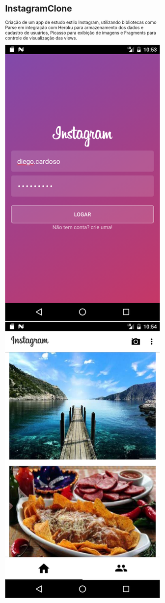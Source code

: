 # InstagramClone
Criação de um app de estudo estilo Instagram, utilizando bibliotecas como Parse em integração com Heroku para armazenamento dos dados e cadastro de usuários, Picasso para exibição de imagens e Fragments para controle de visualização das views.

<img src="https://github.com/dsocardoso/InstagramClone/blob/master/art/Screenshot_1484268800.png"/>
<br/>
<img src="https://github.com/dsocardoso/InstagramClone/blob/master/art/Screenshot_1484268894.png"/>
